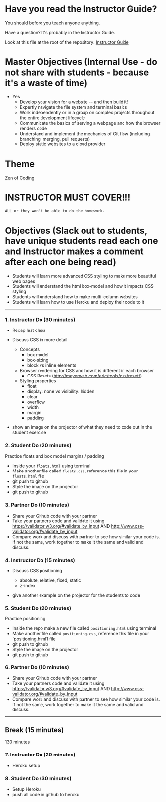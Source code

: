 # Have you read the Instructor Guide?

You should before you teach anyone anything.

Have a question? It's probably in the Instructor Guide.

Look at this file at the root of the repository:
[Instructor Guide](https://github.com/RutgersCodingBootcamp/All-Lesson-Plans/blob/master/instructor_guide.md)

# Master Objectives (Internal Use - do not share with students - because it's a waste of time)

* Yes
  * Develop your vision for a website -- and then build it!
  * Expertly navigate the file system and terminal basics
  * Work independently or in a group on complex projects throughout the entire development lifecycle
  * Communicate the basics of serving a webpage and how the browser renders code
  * Understand and implement the mechanics of Git flow (including branching, merging, pull requests)
  * Deploy static websites to a cloud provider


# Theme
Zen of Coding

# INSTRUCTOR MUST COVER!!!

```
ALL or they won't be able to do the homework.
```

# Objectives (Slack out to students, have unique students read each one and Instructor makes a comment after each one being read)

* Students will learn more advanced CSS styling to make more beautiful web pages
* Students will understand the html box-model and how it impacts CSS styling
* Students will understand how to make multi-column websites
* Students will learn how to use Heroku and deploy their code to it

----

### 1. Instructor Do (30 minutes)
* Recap last class
* Discuss CSS in more detail
  + Concepts
    + box model
    + box-sizing
    + block vs inline elements
  + Browser rendering for CSS and how it is different in each browser
      + CSS Resets (http://meyerweb.com/eric/tools/css/reset/)
  + Styling properties
    + float
    + display: none vs visibility: hidden
    + clear
    + overflow
    + width
    + margin
    + padding

* show an image on the projector of what they need to code out in the student exercise


### 2. Student Do (20 minutes)

Practice floats and box model margins / padding

* Inside your `floats.html` using terminal
* Make another file called `floats.css`, reference this file in your `floats.html` file
* git push to github
* Style the image on the projector
* git push to github

### 3. Partner Do (10 minutes)

* Share your Github code with your partner
* Take your partners code and validate it using https://validator.w3.org/#validate_by_input AND http://www.css-validator.org/#validate_by_input
* Compare work and discuss with partner to see how similar your code is. If not the same, work together to make it the same and valid and discuss.

### 4. Instructor Do (15 minutes)

* Discuss CSS positioning
    + absolute, relative, fixed, static
    + z-index

* give another example on the projector for the students to code


### 5. Student Do (20 minutes)

Practice positioning

* Inside the repo make a new file called `positioning.html` using terminal
* Make another file called `positioning.css`, reference this file in your `positioning.html1 file
* git push to github
* Style the image on the projector
* git push to github

### 6. Partner Do (10 minutes)

* Share your Github code with your partner
* Take your partners code and validate it using https://validator.w3.org/#validate_by_input AND http://www.css-validator.org/#validate_by_input
* Compare work and discuss with partner to see how similar your code is. If not the same, work together to make it the same and valid and discuss.

----
Break (15 minutes)
----

130 minutes 

### 7. Instructor Do (20 minutes)

* Heroku setup

### 8. Student Do (30 minutes)

* Setup Heroku
* push all code in github to heroku

